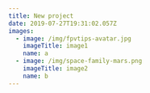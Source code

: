 ```yaml
---
title: New project
date: 2019-07-27T19:31:02.057Z
images:
  - image: /img/fpvtips-avatar.jpg
    imageTitle: image1
    name: a
  - image: /img/space-family-mars.png
    imageTitle: image2
    name: b
---
```


